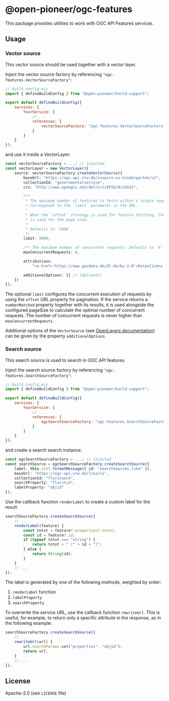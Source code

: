 # @open-pioneer/ogc-features

This package provides utilities to work with OGC API Features services.

## Usage

### Vector source

This vector source should be used together with a vector layer.

Inject the vector source factory by referencing `"ogc-features.VectorSourceFactory"`:

```js
// build.config.mjs
import { defineBuildConfig } from "@open-pioneer/build-support";

export default defineBuildConfig({
    services: {
        YourService: {
            // ...
            references: {
                vectorSourceFactory: "ogc-features.VectorSourceFactory"
            }
        }
    }
});
```

and use it inside a VectorLayer:

```ts
const vectorSourceFactory = ...; // injected
const vectorLayer = new VectorLayer({
    source: vectorSourceFactory.createVectorSource({
        baseUrl: "https://ogc-api.nrw.de/inspire-us-kindergarten/v1",
        collectionId: "governmentalservice",
        crs: "http://www.opengis.net/def/crs/EPSG/0/25832",

        /**
         * The maximum number of features to fetch within a single request.
         * Corresponds to the `limit` parameter in the URL.
         *
         * When the `offset` strategy is used for feature fetching, the limit
         * is used for the page size.
         *
         * Defaults to `5000`.
         */
        limit: 5000,

        /** The maximum number of concurrent requests. Defaults to `6`. */
        maxConcurrentRequests: 6,

        attributions:
            "<a href='https://www.govdata.de/dl-de/by-2-0'>Datenlizenz Deutschland - Namensnennung - Version 2.0</a>",

        additionalOptions: {} // (Optional)
    })
});
```

The optional `limit` configures the concurrent execution of requests by using the `offset` URL property for pagination.
If the service returns a `numberMatched` property together with its results, it is used alongside the configured pageSize to calculate the optimal number of concurrent requests.
The number of concurrent requests is never higher than `maxConcurrentRequests`.

Additional options of the `VectorSource` (see [OpenLayers documentation](https://openlayers.org/en/latest/apidoc/module-ol_source_Vector-VectorSource.html)) can be given by the property
`additionalOptions`.

### Search source

This search source is used to search in OGC API features.

Inject the search source factory by referencing `"ogc-features.SearchSourceFactory"`:

```js
// build.config.mjs
import { defineBuildConfig } from "@open-pioneer/build-support";

export default defineBuildConfig({
    services: {
        YourService: {
            // ...
            references: {
                ogcSearchSourceFactory: "ogc-features.SearchSourceFactory"
            }
        }
    }
});
```

and create a search search instance:

```ts
const ogcSearchSourceFactory = ...; // injected
const searchSource = ogcSearchSourceFactory.createSearchSource({
    label: this.intl.formatMessage({ id: "searchSources.lika" }),
    baseUrl: "https://ogc-api.nrw.de/lika/v1",
    collectionId: "flurstueck",
    searchProperty: "flurstid",
    labelProperty: "objid"
});
```

Use the callback function `renderLabel` to create a custom label for the result.

```ts
searchSourceFactory.createSearchSource({
    // ...
    renderLabel(feature) {
        const tntxt = feature?.properties?.tntxt;
        const id = feature?.id;
        if (typeof tntxt === "string") {
            return tntxt + " (" + id + ")";
        } else {
            return String(id);
        }
    }
    // ...
});
```

The label is generated by one of the following methods, weighted by order:

1. `renderLabel` function
2. `labelProperty`
3. `searchProperty`

To overwrite the service URL, use the callback function `rewriteUrl`.
This is useful, for example, to return only a specific attribute in the response, as in the following example:

```ts
searchSourceFactory.createSearchSource({
    // ...
    rewriteUrl(url) {
        url.searchParams.set("properties", "objid");
        return url;
    }
    // ...
});
```

## License

Apache-2.0 (see `LICENSE` file)
